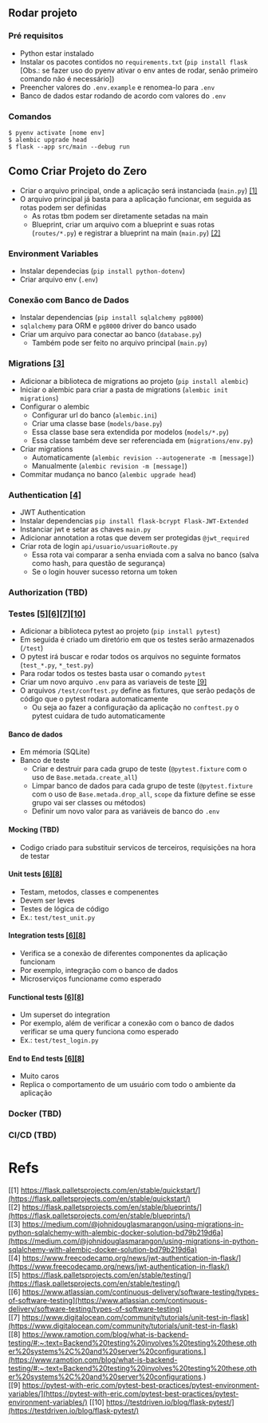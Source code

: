 ## Rodar projeto

### Pré requisitos

- Python estar instalado
- Instalar os pacotes contidos no `requirements.txt` (`pip install flask` [Obs.: se fazer uso do pyenv ativar o env antes de rodar, senão primeiro comando não é necessário])
- Preencher valores do `.env.example` e renomea-lo para `.env`
- Banco de dados estar rodando de acordo com valores do `.env`

### Comandos

```
$ pyenv activate [nome env]
$ alembic upgrade head
$ flask --app src/main --debug run
```

## Como Criar Projeto do Zero

- Criar o arquivo principal, onde a aplicação será instanciada (`main.py`) [[1]](https://flask.palletsprojects.com/en/stable/quickstart/)
- O arquivo principal já basta para a aplicação funcionar, em seguida as rotas podem ser definidas
  - As rotas tbm podem ser diretamente setadas na main
  - Blueprint, criar um arquivo com a blueprint e suas rotas (`routes/*.py`) e registrar a blueprint na main (`main.py`) [[2]](https://flask.palletsprojects.com/en/stable/blueprints/)

### Environment Variables

- Instalar dependecias (`pip install python-dotenv`)
- Criar arquivo env (`.env`)

### Conexão com Banco de Dados

- Instalar dependencias (`pip install sqlalchemy pg8000`)
- `sqlalchemy` para ORM e `pg8000` driver do banco usado
- Criar um arquivo para conectar ao banco (`database.py`)
  - Também pode ser feito no arquivo principal (`main.py`)

### Migrations [[3]](https://medium.com/@johnidouglasmarangon/using-migrations-in-python-sqlalchemy-with-alembic-docker-solution-bd79b219d6a)

- Adicionar a biblioteca de migrations ao projeto (`pip install alembic`)
- Iniciar o alembic para criar a pasta de migrations (`alembic init migrations`)
- Configurar o alembic
  - Configurar url do banco (`alembic.ini`)
  - Criar uma classe base (`models/base.py`)
  - Essa classe base sera extendida por modelos (`models/*.py`)
  - Essa classe também deve ser referenciada em (`migrations/env.py`)
- Criar migrations
  - Automaticamente (`alembic revision --autogenerate -m [message]`)
  - Manualmente (`alembic revision -m [message]`)
- Commitar mudança no banco (`alembic upgrade head`)

### Authentication [[4]](https://www.freecodecamp.org/news/jwt-authentication-in-flask/)

- JWT Authentication
- Instalar dependencias `pip install flask-bcrypt Flask-JWT-Extended`
- Instanciar jwt e setar as chaves `main.py`
- Adicionar annotation a rotas que devem ser protegidas `@jwt_required`
- Criar rota de login `api/usuario/usuarioRoute.py`
  - Essa rota vai comparar a senha enviada com a salva no banco (salva como hash, para questão de segurança)
  - Se o login houver sucesso retorna um token

### Authorization (TBD)

### Testes [[5]](https://flask.palletsprojects.com/en/stable/testing/)[[6]](https://www.digitalocean.com/community/tutorials/unit-test-in-flask)[[7]](https://www.digitalocean.com/community/tutorials/unit-test-in-flask)[[10]](https://testdriven.io/blog/flask-pytest/)

- Adicionar a biblioteca pytest ao projeto (`pip install pytest`)
- Em seguida é criado um diretório em que os testes serão armazenados (`/test`)
- O pytest irá buscar e rodar todos os arquivos no seguinte formatos (`test_*.py`, `*_test.py`)
- Para rodar todos os testes basta usar o comando `pytest`
- Criar um novo arquivo `.env` para as variaveis de teste [[9]](https://pytest-with-eric.com/pytest-best-practices/pytest-environment-variables/)
- O arquivos `/test/conftest.py` define as fixtures, que serão pedaçõs de código que o pytest rodara automaticamente
  - Ou seja ao fazer a configuração da aplicação no `conftest.py` o pytest cuidara de tudo automaticamente

#### Banco de dados

- Em mémoria (SQLite)
- Banco de teste
  - Criar e destruir para cada grupo de teste (`@pytest.fixture` com o uso de `Base.metada.create_all`)
  - Limpar banco de dados para cada grupo de teste (`@pytest.fixture` com o uso de `Base.metada.drop_all`, `scope` da fixture define se esse grupo vai ser classes ou métodos)
  - Definir um novo valor para as variáveis de banco do `.env`

#### Mocking (TBD)

- Codigo criado para substituir servicos de terceiros, requisições na hora de testar

#### Unit tests [[6]](https://www.atlassian.com/continuous-delivery/software-testing/types-of-software-testing)[[8]](https://www.ramotion.com/blog/what-is-backend-testing/#:~:text=Backend%20testing%20involves%20testing%20these,other%20systems%2C%20and%20server%20configurations.)

- Testam, metodos, classes e compenentes
- Devem ser leves
- Testes de lógica de código
- Ex.: `test/test_unit.py`

#### Integration tests [[6]](https://www.atlassian.com/continuous-delivery/software-testing/types-of-software-testing)[[8]](https://www.ramotion.com/blog/what-is-backend-testing/#:~:text=Backend%20testing%20involves%20testing%20these,other%20systems%2C%20and%20server%20configurations.)

- Verifica se a conexão de diferentes componentes da aplicação funcionam
- Por exemplo, integração com o banco de dados
- Microserviços funcioname como esperado

#### Functional tests [[6]](https://www.atlassian.com/continuous-delivery/software-testing/types-of-software-testing)[[8]](https://www.ramotion.com/blog/what-is-backend-testing/#:~:text=Backend%20testing%20involves%20testing%20these,other%20systems%2C%20and%20server%20configurations.)

- Um superset do integration
- Por exemplo, além de verificar a conexão com o banco de dados verificar se uma query funciona como esperado
- Ex.: `test/test_login.py`

#### End to End tests [[6]](https://www.atlassian.com/continuous-delivery/software-testing/types-of-software-testing)[[8]](https://www.ramotion.com/blog/what-is-backend-testing/#:~:text=Backend%20testing%20involves%20testing%20these,other%20systems%2C%20and%20server%20configurations.)

- Muito caros
- Replica o comportamento de um usuário com todo o ambiente da aplicação

### Docker (TBD)

### CI/CD (TBD)

# Refs

[[1] https://flask.palletsprojects.com/en/stable/quickstart/](https://flask.palletsprojects.com/en/stable/quickstart/)  
[[2] https://flask.palletsprojects.com/en/stable/blueprints/](https://flask.palletsprojects.com/en/stable/blueprints/)  
[[3] https://medium.com/@johnidouglasmarangon/using-migrations-in-python-sqlalchemy-with-alembic-docker-solution-bd79b219d6a](https://medium.com/@johnidouglasmarangon/using-migrations-in-python-sqlalchemy-with-alembic-docker-solution-bd79b219d6a)  
[[4] https://www.freecodecamp.org/news/jwt-authentication-in-flask/](https://www.freecodecamp.org/news/jwt-authentication-in-flask/)  
[[5] https://flask.palletsprojects.com/en/stable/testing/](https://flask.palletsprojects.com/en/stable/testing/)  
[[6] https://www.atlassian.com/continuous-delivery/software-testing/types-of-software-testing](https://www.atlassian.com/continuous-delivery/software-testing/types-of-software-testing)  
[[7] https://www.digitalocean.com/community/tutorials/unit-test-in-flask](https://www.digitalocean.com/community/tutorials/unit-test-in-flask)  
[[8] https://www.ramotion.com/blog/what-is-backend-testing/#:~:text=Backend%20testing%20involves%20testing%20these,other%20systems%2C%20and%20server%20configurations.](https://www.ramotion.com/blog/what-is-backend-testing/#:~:text=Backend%20testing%20involves%20testing%20these,other%20systems%2C%20and%20server%20configurations.)  
[[9] https://pytest-with-eric.com/pytest-best-practices/pytest-environment-variables/](https://pytest-with-eric.com/pytest-best-practices/pytest-environment-variables/)
[[10] https://testdriven.io/blog/flask-pytest/](https://testdriven.io/blog/flask-pytest/)
